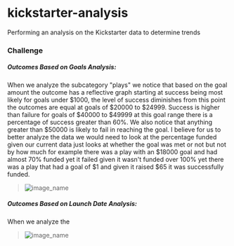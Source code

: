 # kickstarter-analysis
Performing an analysis on the Kickstarter data to determine trends
### Challenge
##### Outcomes Based on Goals Analysis:
When we analyze the subcategory "plays" we notice that based on the goal amount the outcome has a reflective graph starting at success being most likely for goals under $1000, the level of success diminishes from this point the outcomes are equal at goals of $20000 to $24999. Success is higher than failure for goals of $40000 to $49999 at this goal range there is a percentage of success greater than 60%. We also notice that anything greater than $50000 is likely to fail in reaching the goal. I believe for us to better analyze the data we would need to look at the percentage funded given our current data just looks at whether the goal was met or not but not by how much for example there was a play with an $18000 goal and had almost 70% funded yet it failed given it wasn't funded over 100% yet there was a play that had a goal of $1 and given it raised $65 it was successfully funded. 
>![image_name]()
##### Outcomes Based on Launch Date Analysis:
When we analyze the 
>![image_name]()
